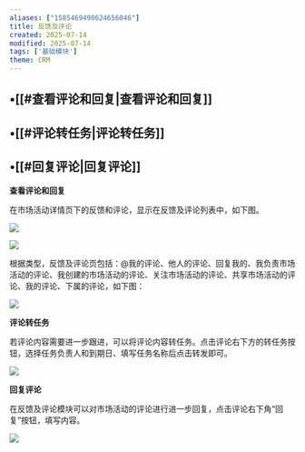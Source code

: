 ```yaml
---
aliases: ["1585469490624656046"]
title: 反馈及评论
created: 2025-07-14
modified: 2025-07-14
tags: ['基础模块']
theme: CRM
---
```


## •[[#查看评论和回复|查看评论和回复]]

## •[[#评论转任务|评论转任务]]

## •[[#回复评论|回复评论]]

**查看评论和回复**

在市场活动详情页下的反馈和评论，显示在反馈及评论列表中，如下图。

![](25caf0c1102535a20d8807ba028ed50e.jpg)

![](c2d63731b101546e52c420521e39f8fc.jpg)

根据类型，反馈及评论页包括：@我的评论、他人的评论、回复我的、我负责市场活动的评论、我创建的市场活动的评论、关注市场活动的评论、共享市场活动的评论、我的评论、下属的评论，如下图：

![](32f8c30150d8fc7eb19f971580f23ad3.jpg)

**评论转任务**

若评论内容需要进一步跟进，可以将评论内容转任务。点击评论右下方的转任务按钮，选择任务负责人和到期日、填写任务名称后点击转发即可。

![](a71f2f00cce4a90071b8a259e85ad147.jpg)

**回复评论**

在反馈及评论模块可以对市场活动的评论进行进一步回复，点击评论右下角“回复”按钮，填写内容。

![](2ff116eaf0735b685125329fdebf07b5.jpg)